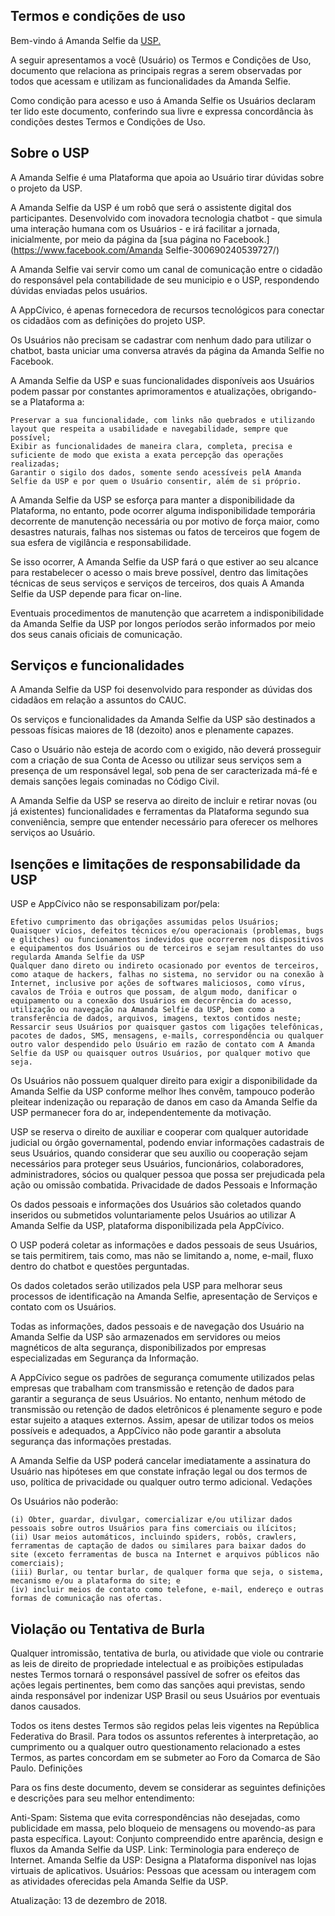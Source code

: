 ## Termos e condições de uso

Bem-vindo á Amanda Selfie da [USP.](https://www5.usp.br/)

A seguir apresentamos a você (Usuário) os Termos e Condições de Uso, documento que relaciona as principais regras a serem observadas por todos que acessam e utilizam as funcionalidades da Amanda Selfie.

Como condição para acesso e uso á Amanda Selfie os Usuários declaram ter lido este documento, conferindo sua livre e expressa concordância às condições destes Termos e Condições de Uso.

## Sobre o USP

A Amanda Selfie é uma Plataforma que apoia ao Usuário tirar dúvidas sobre o projeto da USP.

A Amanda Selfie da USP é um robô que será o assistente digital dos participantes. Desenvolvido com inovadora tecnologia chatbot - que simula uma interação humana com os Usuários - e irá facilitar a jornada, inicialmente, por meio da página da [sua página no Facebook.](https://www.facebook.com/Amanda Selfie-300690240539727/)

A Amanda Selfie vai servir como um canal de comunicação entre o cidadão do responsável pela contabilidade de seu municipio e o USP, respondendo dúvidas enviadas pelos usuários. 

A AppCívico, é apenas fornecedora de recursos tecnológicos para conectar os cidadãos com as definições do projeto USP.

Os Usuários não precisam se cadastrar com nenhum dado para utilizar o chatbot, basta uniciar uma conversa através da página da Amanda Selfie no Facebook. 

A Amanda Selfie da USP e suas funcionalidades disponíveis aos Usuários podem passar por constantes aprimoramentos e atualizações, obrigando-se a Plataforma a:

    Preservar a sua funcionalidade, com links não quebrados e utilizando layout que respeita a usabilidade e navegabilidade, sempre que possível;
    Exibir as funcionalidades de maneira clara, completa, precisa e suficiente de modo que exista a exata percepção das operações realizadas;
    Garantir o sigilo dos dados, somente sendo acessíveis pelA Amanda Selfie da USP e por quem o Usuário consentir, além de si próprio.

A Amanda Selfie da USP se esforça para manter a disponibilidade da Plataforma, no entanto, pode ocorrer alguma indisponibilidade temporária decorrente de manutenção necessária ou por motivo de força maior, como desastres naturais, falhas nos sistemas ou fatos de terceiros que fogem de sua esfera de vigilância e responsabilidade.

Se isso ocorrer, A Amanda Selfie da USP fará o que estiver ao seu alcance para restabelecer o acesso o mais breve possível, dentro das limitações técnicas de seus serviços e serviços de terceiros, dos quais A Amanda Selfie da USP depende para ficar on-line.

Eventuais procedimentos de manutenção que acarretem a indisponibilidade da Amanda Selfie da USP por longos períodos serão informados por meio dos seus canais oficiais de comunicação.

## Serviços e funcionalidades

A Amanda Selfie da USP foi desenvolvido para responder as dúvidas dos cidadãos em relação a assuntos do CAUC. 

Os serviços e funcionalidades da Amanda Selfie da USP são destinados a pessoas físicas maiores de 18 (dezoito) anos e plenamente capazes.

Caso o Usuário não esteja de acordo com o exigido, não deverá prosseguir com a criação de sua Conta de Acesso ou utilizar seus serviços sem a presença de um responsável legal, sob pena de ser caracterizada má-fé e demais sanções legais cominadas no Código Civil.

A Amanda Selfie da USP se reserva ao direito de incluir e retirar novas (ou já existentes) funcionalidades e ferramentas da Plataforma segundo sua conveniência, sempre que entender necessário para oferecer os melhores serviços ao Usuário.

## Isenções e limitações de responsabilidade da USP

USP e AppCívico não se responsabilizam por/pela:

    Efetivo cumprimento das obrigações assumidas pelos Usuários;
    Quaisquer vícios, defeitos técnicos e/ou operacionais (problemas, bugs e glitches) ou funcionamentos indevidos que ocorrerem nos dispositivos e equipamentos dos Usuários ou de terceiros e sejam resultantes do uso regularda Amanda Selfie da USP
    Qualquer dano direto ou indireto ocasionado por eventos de terceiros, como ataque de hackers, falhas no sistema, no servidor ou na conexão à Internet, inclusive por ações de softwares maliciosos, como vírus, cavalos de Tróia e outros que possam, de algum modo, danificar o equipamento ou a conexão dos Usuários em decorrência do acesso, utilização ou navegação na Amanda Selfie da USP, bem como a transferência de dados, arquivos, imagens, textos contidos neste;
    Ressarcir seus Usuários por quaisquer gastos com ligações telefônicas, pacotes de dados, SMS, mensagens, e-mails, correspondência ou qualquer outro valor despendido pelo Usuário em razão de contato com A Amanda Selfie da USP ou quaisquer outros Usuários, por qualquer motivo que seja.

Os Usuários não possuem qualquer direito para exigir a disponibilidade da Amanda Selfie da USP conforme melhor lhes convêm, tampouco poderão pleitear indenização ou reparação de danos em caso da Amanda Selfie da USP permanecer fora do ar, independentemente da motivação.

USP se reserva o direito de auxiliar e cooperar com qualquer autoridade judicial ou órgão governamental, podendo enviar informações cadastrais de seus Usuários, quando considerar que seu auxílio ou cooperação sejam necessários para proteger seus Usuários, funcionários, colaboradores, administradores, sócios ou qualquer pessoa que possa ser prejudicada pela ação ou omissão combatida.
Privacidade de dados Pessoais e Informação

Os dados pessoais e informações dos Usuários são coletados quando inseridos ou submetidos voluntariamente pelos Usuários ao utilizar A Amanda Selfie da USP, plataforma disponibilizada pela AppCívico.

O USP poderá coletar as informações e dados pessoais de seus Usuários, se tais permitirem, tais como, mas não se limitando a, nome, e-mail, fluxo dentro do chatbot e questões perguntadas.

Os dados coletados serão utilizados pela USP para melhorar seus processos de identificação na Amanda Selfie, apresentação de Serviços e contato com os Usuários.

Todas as informações, dados pessoais e de navegação dos Usuário na Amanda Selfie da USP são armazenados em servidores ou meios magnéticos de alta segurança, disponibilizados por empresas especializadas em Segurança da Informação.

A AppCívico segue os padrões de segurança comumente utilizados pelas empresas que trabalham com transmissão e retenção de dados para garantir a segurança de seus Usuários. No entanto, nenhum método de transmissão ou retenção de dados eletrônicos é plenamente seguro e pode estar sujeito a ataques externos. Assim, apesar de utilizar todos os meios possíveis e adequados, a AppCívico não pode garantir a absoluta segurança das informações prestadas.

A Amanda Selfie da USP poderá cancelar imediatamente a assinatura do Usuário nas hipóteses em que constate infração legal ou dos termos de uso, política de privacidade ou qualquer outro termo adicional.
Vedações

Os Usuários não poderão:

    (i) Obter, guardar, divulgar, comercializar e/ou utilizar dados pessoais sobre outros Usuários para fins comerciais ou ilícitos;
    (ii) Usar meios automáticos, incluindo spiders, robôs, crawlers, ferramentas de captação de dados ou similares para baixar dados do site (exceto ferramentas de busca na Internet e arquivos públicos não comerciais);
    (iii) Burlar, ou tentar burlar, de qualquer forma que seja, o sistema, mecanismo e/ou a plataforma do site; e
    (iv) incluir meios de contato como telefone, e-mail, endereço e outras formas de comunicação nas ofertas.

## Violação ou Tentativa de Burla

Qualquer intromissão, tentativa de burla, ou atividade que viole ou contrarie as leis de direito de propriedade intelectual e as proibições estipuladas nestes Termos tornará o responsável passível de sofrer os efeitos das ações legais pertinentes, bem como das sanções aqui previstas, sendo ainda responsável por indenizar USP Brasil ou seus Usuários por eventuais danos causados.

Todos os itens destes Termos são regidos pelas leis vigentes na República Federativa do Brasil. Para todos os assuntos referentes à interpretação, ao cumprimento ou a qualquer outro questionamento relacionado a estes Termos, as partes concordam em se submeter ao Foro da Comarca de São Paulo.
Definições

Para os fins deste documento, devem se considerar as seguintes definições e descrições para seu melhor entendimento:

Anti-Spam:
    Sistema que evita correspondências não desejadas, como publicidade em massa, pelo bloqueio de mensagens ou movendo-as para pasta específica.
Layout:
    Conjunto compreendido entre aparência, design e fluxos da Amanda Selfie da USP.
Link:
    Terminologia para endereço de Internet.
Amanda Selfie da USP:
    Designa a Plataforma disponível nas lojas virtuais de aplicativos.
Usuários:
    Pessoas que acessam ou interagem com as atividades oferecidas pela Amanda Selfie da USP.

Atualização: 13 de dezembro de 2018.
